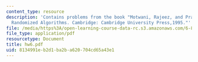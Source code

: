 ```yaml
---
content_type: resource
description: 'Contains problems from the book "Motwani, Rajeez, and Prabhakar Raghavan.
  Randomized Algorithms. Cambridge: Cambridge University Press,1995."'
file: /media/https%3A/open-learning-course-data-rc.s3.amazonaws.com/6-856j-randomized-algorithms-fall-2002/8134991eb2d1ba2ba620704cd65a43e1_hw6.pdf
file_type: application/pdf
resourcetype: Document
title: hw6.pdf
uid: 8134991e-b2d1-ba2b-a620-704cd65a43e1
---
```

